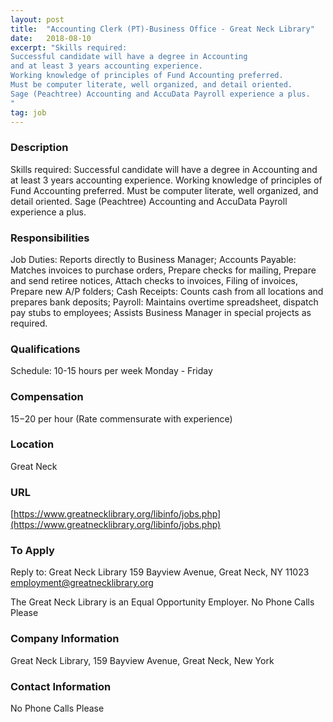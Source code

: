 ```yaml
---
layout: post
title:  "Accounting Clerk (PT)-Business Office - Great Neck Library"
date:   2018-08-10
excerpt: "Skills required:
Successful candidate will have a degree in Accounting 
and at least 3 years accounting experience.
Working knowledge of principles of Fund Accounting preferred.
Must be computer literate, well organized, and detail oriented.
Sage (Peachtree) Accounting and AccuData Payroll experience a plus.
"
tag: job
---
```


### Description   

Skills required:
Successful candidate will have a degree in Accounting 
and at least 3 years accounting experience.
Working knowledge of principles of Fund Accounting preferred.
Must be computer literate, well organized, and detail oriented.
Sage (Peachtree) Accounting and AccuData Payroll experience a plus.



### Responsibilities   

Job Duties:
Reports directly to Business Manager;
Accounts Payable: Matches invoices to purchase orders, Prepare checks for mailing, Prepare and send retiree notices, Attach checks to invoices, Filing of invoices, Prepare new A/P folders;
Cash Receipts: Counts cash from all locations and prepares bank deposits;
Payroll: Maintains overtime spreadsheet, dispatch pay stubs to employees;
Assists Business Manager in special projects as required.




### Qualifications   

Schedule:
10-15 hours per week
Monday - Friday





### Compensation   

$15-$20 per hour (Rate commensurate with experience)


### Location   

Great Neck


### URL   

[https://www.greatnecklibrary.org/libinfo/jobs.php](https://www.greatnecklibrary.org/libinfo/jobs.php)

### To Apply   

Reply to:
Great Neck Library
159 Bayview Avenue, Great Neck, NY 11023
employment@greatnecklibrary.org 

The Great Neck Library is an Equal Opportunity Employer.
No Phone Calls Please



### Company Information   

Great Neck Library, 159 Bayview Avenue, Great Neck, New York


### Contact Information   

No Phone Calls Please

